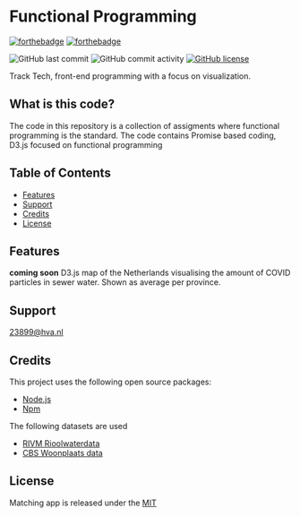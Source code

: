 # Functional Programming

[![forthebadge](https://forthebadge.com/images/badges/built-with-love.svg)](https://forthebadge.com)
[![forthebadge](https://forthebadge.com/images/badges/check-it-out.svg)](https://forthebadge.com)


![GitHub last commit](https://img.shields.io/github/last-commit/jortdus/blok-tech)
![GitHub commit activity](https://img.shields.io/github/commit-activity/m/jortdus/blok-tech)
[![GitHub license](https://img.shields.io/github/license/pmvdbijl7/matching-app)](https://github.com/jortdus/blok-tech/blob/main/LICENSE)

Track Tech, front-end programming with a focus on visualization. 

## What is this code?
The code in this repository is a collection of assigments where functional programming is the standard. 
The code contains Promise based coding, D3.js focused on functional programming 

## Table of Contents
* [Features](#features)
* [Support](#support)
* [Credits](#credits)
* [License](#license)

## Features
**coming soon**
D3.js map of the Netherlands visualising the amount of COVID particles in sewer water. Shown as average per province. 

## Support
23899@hva.nl

## Credits
This project uses the following open source packages:

+ [Node.js](https://nodejs.org/en/)
+ [Npm](https://www.npmjs.com/)

The following datasets are used

+ [RIVM Rioolwaterdata](https://data.rivm.nl/covid-19/COVID-19_rioolwaterdata.json)
+ [CBS Woonplaats data](https://opendata.cbs.nl/#/CBS/nl/dataset/84734NED/table)

## License
Matching app is released under the [MIT](https://github.com/jortdus/blok-tech/blob/main/LICENSE)
